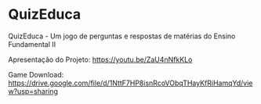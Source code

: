 # QuizEduca
QuizEduca - Um jogo de perguntas e respostas de matérias do Ensino Fundamental II

Apresentação do Projeto: https://youtu.be/ZaU4nNfkKLo

Game Download: https://drive.google.com/file/d/1NttF7HP8isnRcoVObqTHayKfRiHamqYd/view?usp=sharing
